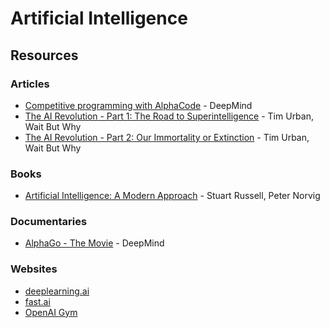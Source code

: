 # Artificial Intelligence

## Resources

### Articles

* [Competitive programming with AlphaCode](https://deepmind.com/blog/article/Competitive-programming-with-AlphaCode) - DeepMind
* [The AI Revolution - Part 1: The Road to Superintelligence](https://waitbutwhy.com/2015/01/artificial-intelligence-revolution-1.html) - Tim Urban, Wait But Why
* [The AI Revolution - Part 2: Our Immortality or Extinction](https://waitbutwhy.com/2015/01/artificial-intelligence-revolution-2.html) - Tim Urban, Wait But Why

### Books

* [Artificial Intelligence: A Modern Approach](https://www.wikiwand.com/en/Artificial\_Intelligence:\_A\_Modern\_Approach) - Stuart Russell, Peter Norvig

### Documentaries

* [AlphaGo - The Movie](https://www.youtube.com/watch?v=WXuK6gekU1Y) - DeepMind

### Websites

* [deeplearning.ai](https://www.deeplearning.ai/)
* [fast.ai](https://www.fast.ai/)
* [OpenAI Gym](https://gym.openai.com/)
